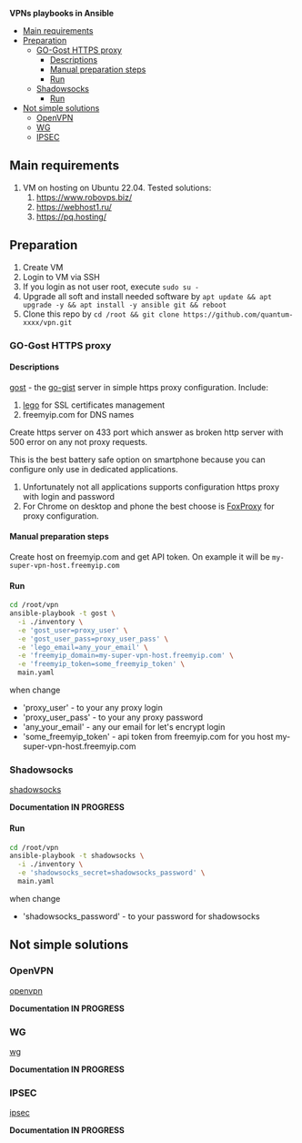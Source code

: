 **VPNs playbooks in Ansible**

- [Main requirements](#main-requirements)
- [Preparation](#preparation)
  - [GO-Gost HTTPS proxy](#go-gost-https-proxy)
    - [Descriptions](#descriptions)
    - [Manual preparation steps](#manual-preparation-steps)
    - [Run](#run)
  - [Shadowsocks](#shadowsocks)
    - [Run](#run-1)
- [Not simple solutions](#not-simple-solutions)
  - [OpenVPN](#openvpn)
  - [WG](#wg)
  - [IPSEC](#ipsec)


## Main requirements

1. VM on hosting on Ubuntu 22.04. Tested solutions:
   1. https://www.robovps.biz/
   2. https://webhost1.ru/
   3. https://pq.hosting/

## Preparation
   1. Create VM
   2. Login to VM via SSH
   3. If you login as not user root, execute `sudo su -`
   4. Upgrade all soft and install needed software by `apt update && apt upgrade -y && apt install -y ansible git && reboot`
   6. Clone this repo by `cd /root && git clone https://github.com/quantum-xxxx/vpn.git`


###  GO-Gost HTTPS proxy

#### Descriptions

[gost](roles/gost) - the [go-gist](https://github.com/go-gost/gost) server in simple https proxy configuration. Include:
   1. [lego](https://github.com/go-acme/lego) for SSL certificates management
   2. freemyip.com for DNS names

Create https server on  433 port which answer as broken http server with 500 error on any not proxy requests.

This is the best battery safe option on smartphone because you can configure only use in dedicated applications.

1. Unfortunately not all applications supports configuration https proxy with login and password
2. For Chrome on desktop and phone the best choose is [FoxProxy](https://chromewebstore.google.com/detail/foxyproxy/gcknhkkoolaabfmlnjonogaaifnjlfnp) for proxy configuration.

#### Manual preparation steps

Create host on freemyip.com and get API token. On example it will be `my-super-vpn-host.freemyip.com`

#### Run

```sh
cd /root/vpn
ansible-playbook -t gost \
  -i ./inventory \
  -e 'gost_user=proxy_user' \
  -e 'gost_user_pass=proxy_user_pass' \
  -e 'lego_email=any_your_email' \
  -e 'freemyip_domain=my-super-vpn-host.freemyip.com' \
  -e 'freemyip_token=some_freemyip_token' \
  main.yaml
```

when change
* 'proxy_user' - to your any proxy login
* 'proxy_user_pass' - to your any proxy password
* 'any_your_email' - any our email for let's encrypt login
* 'some_freemyip_token' - api token from freemyip.com for you host my-super-vpn-host.freemyip.com


###  Shadowsocks

[shadowsocks](roles/shadowsocks)

**Documentation IN PROGRESS**

#### Run

```sh
cd /root/vpn
ansible-playbook -t shadowsocks \
  -i ./inventory \
  -e 'shadowsocks_secret=shadowsocks_password' \
  main.yaml
```

when change
* 'shadowsocks_password' - to your password for shadowsocks


## Not simple solutions

### OpenVPN

[openvpn](roles/openvpn)

**Documentation IN PROGRESS**

### WG

[wg](roles/wg)

**Documentation IN PROGRESS**

### IPSEC

[ipsec](roles/ipsec)

**Documentation IN PROGRESS**
